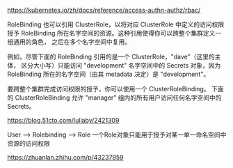 https://kubernetes.io/zh/docs/reference/access-authn-authz/rbac/


RoleBinding 也可以引用 ClusterRole，以将对应 ClusterRole 中定义的访问权限授予 RoleBinding 所在名字空间的资源。这种引用使得你可以跨整个集群定义一组通用的角色， 之后在多个名字空间中复用。

例如，尽管下面的 RoleBinding 引用的是一个 ClusterRole，"dave"（这里的主体， 区分大小写）只能访问 "development" 名字空间中的 Secrets 对象，因为 RoleBinding 所在的名字空间（由其 metadata 决定）是 "development"。


要跨整个集群完成访问权限的授予，你可以使用一个 ClusterRoleBinding。 下面的 ClusterRoleBinding 允许 "manager" 组内的所有用户访问任何名字空间中的 Secrets。



https://blog.51cto.com/lullaby/2421309

User --> Rolebinding --> Role
一个Role对象只能用于授予对某一单一命名空间中资源的访问权限


https://zhuanlan.zhihu.com/p/43237959
